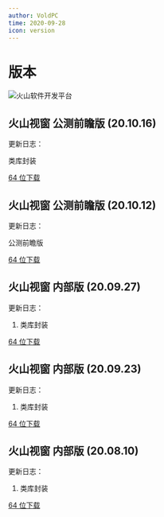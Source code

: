 ```yaml
---
author: VoldPC
time: 2020-09-28
icon: version
---
```


# 版本

![火山软件开发平台](/assets/images/starter/release/UVGVhDP0Sahf0saL.png)

## 火山视窗 公测前瞻版 (20.10.16)

更新日志：

类库封装

[64 位下载](https://545c.com/file/17391172-467230097)

## 火山视窗 公测前瞻版 (20.10.12)

更新日志：

公测前瞻版

[64 位下载](https://545c.com/file/17391172-466553486)

## 火山视窗 内部版 (20.09.27)

更新日志：

1. 类库封装

[64 位下载](https://545c.com/file/17391172-463193303)

## 火山视窗 内部版 (20.09.23)

更新日志：

1. 类库封装

[64 位下载](https://545c.com/file/17391172-463193295)

## 火山视窗 内部版 (20.08.10)

更新日志：

1. 类库封装

[64 位下载](https://545c.com/file/17391172-463193297)
